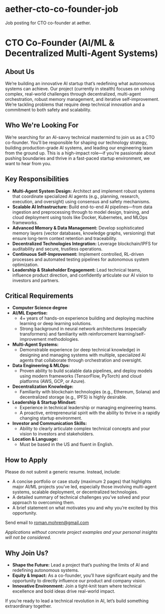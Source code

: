 # aether-cto-co-founder-job
Job posting for CTO co-founder at aether.

# CTO Co-Founder (AI/ML & Decentralized Multi-Agent Systems)

## About Us
We’re building an innovative AI startup that’s redefining what autonomous systems can achieve. Our project (currently in stealth) focuses on solving complex, real-world challenges through decentralized, multi-agent orchestration, robust memory management, and iterative self-improvement. We’re tackling problems that require deep technical innovation and a commitment to both safety and scalability.

## Who We're Looking For
We’re searching for an AI-savvy technical mastermind to join us as a CTO co-founder. You’ll be responsible for shaping our technology strategy, building production-grade AI systems, and leading our engineering team from the ground up. This is a high-impact role—if you’re passionate about pushing boundaries and thrive in a fast-paced startup environment, we want to hear from you.

## Key Responsibilities
- **Multi-Agent System Design:** Architect and implement robust systems that coordinate specialized AI agents (e.g., planning, research, execution, and oversight) using consensus and safety mechanisms.
- **Scalable AI Infrastructure:** Build end-to-end AI pipelines—from data ingestion and preprocessing through to model design, training, and cloud deployment using tools like Docker, Kubernetes, and MLOps frameworks.
- **Advanced Memory & Data Management:** Develop sophisticated memory layers (vector databases, knowledge graphs, versioning) that ensure long-term context retention and traceability.
- **Decentralized Technologies Integration:** Leverage blockchain/IPFS for auditability and secure, trustless operations.
- **Continuous Self-Improvement:** Implement controlled, RL-driven processes and automated testing pipelines for autonomous system optimization.
- **Leadership & Stakeholder Engagement:** Lead technical teams, influence product direction, and confidently articulate our AI vision to investors and partners.

## Critical Requirements
- **Computer Science degree**
- **AI/ML Expertise:**  
  - 4+ years of hands-on experience building and deploying machine learning or deep learning solutions.
  - Strong background in neural network architectures (especially transformers) and familiarity with reinforcement learning/self-improvement methodologies.
- **Multi-Agent Systems:**  
  - Demonstrable experience (or deep technical knowledge) in designing and managing systems with multiple, specialized AI agents that collaborate through orchestration and oversight.
- **Data Engineering & MLOps:**  
  - Proven ability to build scalable data pipelines, and deploy models using modern frameworks (TensorFlow, PyTorch) and cloud platforms (AWS, GCP, or Azure).
- **Decentralization Knowledge:**  
  - Familiarity with blockchain technologies (e.g., Ethereum, Solana) and decentralized storage (e.g., IPFS) is highly desirable.
- **Leadership & Startup Mindset:**  
  - Experience in technical leadership or managing engineering teams.
  - A proactive, entrepreneurial spirit with the ability to thrive in a rapidly changing startup environment.
- **Investor and Communication Skills:**  
  - Ability to clearly articulate complex technical concepts and your vision to investors and stakeholders.
- **Location & Language:**  
  - Must be based in the US and fluent in English.

## How to Apply
Please do not submit a generic resume. Instead, include:
- A concise portfolio or case study (maximum 2 pages) that highlights major AI/ML projects you’ve led, especially those involving multi-agent systems, scalable deployment, or decentralized technologies.
- A detailed summary of technical challenges you’ve solved and your approach to overcoming them.
- A brief statement on what motivates you and why you’re excited by this opportunity.

Send email to roman.mohren@gmail.com

*Applications without concrete project examples and your personal insights will not be considered.*

## Why Join Us?
- **Shape the Future:** Lead a project that’s pushing the limits of AI and redefining autonomous systems.
- **Equity & Impact:** As a co-founder, you’ll have significant equity and the opportunity to directly influence our product and company vision.
- **Innovative Environment:** Join a tight-knit team where technical excellence and bold ideas drive real-world impact.

If you’re ready to lead a technical revolution in AI, let’s build something extraordinary together.
